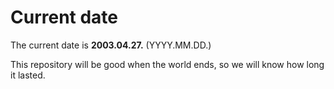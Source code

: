 # Current date

The current date is **2003.04.27.** (YYYY.MM.DD.)

This repository will be good when the world ends, so we will know how long it lasted.